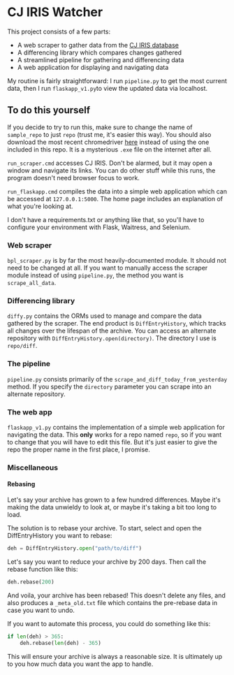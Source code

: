 # CJ IRIS Watcher

This project consists of a few parts:

* A web scraper to gather data from the [CJ IRIS database](https://www.bpl-orsnapshot.net/PublicInquiry_CJ/EmployeeSearch.aspx)
* A differencing library which compares changes gathered
* A streamlined pipeline for gathering and differencing data
* A web application for displaying and navigating data

My routine is fairly straightforward: I run `pipeline.py` to get the most current data, then I run `flaskapp_v1.py`to view the updated data via localhost.

## To do this yourself

If you decide to try to run this, make sure to change the name of `sample_repo` to just `repo` (trust me, it's easier this way). You should also download the most recent chromedriver [here](https://chromedriver.chromium.org/downloads) instead of using the one included in this repo. It is a mysterious `.exe` file on the internet after all.

`run_scraper.cmd` accesses CJ IRIS. Don't be alarmed, but it may open a window and navigate its links. You can do other stuff while this runs, the program doesn't need browser focus to work.

`run_flaskapp.cmd` compiles the data into a simple web application which can be accessed at `127.0.0.1:5000`. The home page includes an explanation of what you're looking at.

I don't have a requirements.txt or anything like that, so you'll have to configure your environment with Flask, Waitress, and Selenium.

### Web scraper

`bpl_scraper.py` is by far the most heavily-documented module. It should not need to be changed at all. If you want to manually access the scraper module instead of using `pipeline.py`, the method you want is `scrape_all_data`.

### Differencing library

`diffy.py` contains the ORMs used to manage and compare the data gathered by the scraper. The end product is `DiffEntryHistory`, which tracks all changes over the lifespan of the archive. You can access an alternate repository with `DiffEntryHistory.open(directory)`. The directory I use is `repo/diff`.

### The pipeline

`pipeline.py` consists primarily of the `scrape_and_diff_today_from_yesterday` method. If you specify the `directory` parameter you can scrape into an alternate repository.

### The web app

`flaskapp_v1.py` contains the implementation of a simple web application for navigating the data. This **only** works for a repo named `repo`, so if you want to change that you will have to edit this file. But it's just easier to give the repo the proper name in the first place, I promise.


### Miscellaneous

#### Rebasing

Let's say your archive has grown to a few hundred differences. Maybe it's making the data unwieldy to look at, or maybe it's taking a bit too long to load.

The solution is to rebase your archive. To start, select and open the DiffEntryHistory you want to rebase:

```python
deh = DiffEntryHistory.open("path/to/diff")
```

Let's say you want to reduce your archive by 200 days. Then call the rebase function like this:

```python
deh.rebase(200)
```

And voila, your archive has been rebased! This doesn't delete any files, and also produces a `_meta_old.txt` file which contains the pre-rebase data in case you want to undo. 

If you want to automate this process, you could do something like this:

```python
if len(deh) > 365:
    deh.rebase(len(deh) - 365)
```

This will ensure your archive is always a reasonable size. It is ultimately up to you how much data you want the app to handle.